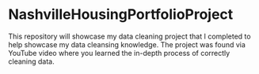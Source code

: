 # NashvilleHousingPortfolioProject
This repository will showcase my data cleaning project that I completed to help showcase my data cleansing knowledge. The project was found via YouTube video where you learned the in-depth process of correctly cleaning data.
